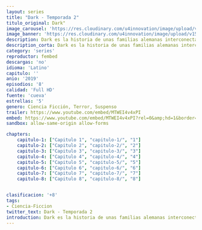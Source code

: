 ```yaml
---
layout: series
title: "Dark - Temporada 2"
titulo_original: Dark"
image_carousel: 'https://res.cloudinary.com/u4innovation/image/upload/v1561171881/dark2-poste-min_uxdobg.jpg'
image_banner: 'https://res.cloudinary.com/u4innovation/image/upload/v1561171881/dark2banner-min_hmfg51.jpg'
description: Dark es la historia de unas familias alemanas interconectadas a través del tiempo y por unos eventos que han marcado sus vidas. La figura central del drama es Jonas, un adolescente que termina en el futuro cuando su yo adulto intenta cerrar el agujero de gusano que en principio le permitió viajar en el tiempo.
description_corta: Dark es la historia de unas familias alemanas interconectadas a través del tiempo y por unos eventos que han marcado sus vidas. La figura central del drama es Jonas, un adolescente que termina en el futuro cuando su yo adulto intenta cerrar el....
category: 'series'
reproductor: fembed
descargas: 'no'
idioma: 'Latino'
capitulo: ''
anio: '2019'
episodios: '8'
calidad: 'Full HD'
fuente: 'cueva'
estrellas: '5'
genero: Ciencia Ficción, Terror, Suspenso
trailer: https://www.youtube.com/embed/MTWEI4v4xPI
embed: https://www.youtube.com/embed/MTWEI4v4xPI?rel=0&amp;hd=1&border=0&wmode=opaque&enablejsapi=1&modestbranding=1&controls=1&showinfo=1
sandbox: allow-same-origin allow-forms 

chapters:
    capitulo-1: ["Capitulo 1", "capitulo-1/", "1"]
    capitulo-2: ["Capitulo 2", "capitulo-2/", "2"]
    capitulo-3: ["Capitulo 3", "capitulo-3/", "3"]
    capitulo-4: ["Capitulo 4", "capitulo-4/", "4"]
    capitulo-5: ["Capitulo 5", "capitulo-5/", "5"]
    capitulo-6: ["Capitulo 6", "capitulo-6/", "6"]
    capitulo-7: ["Capitulo 7", "capitulo-7/", "7"]
    capitulo-8: ["Capitulo 8", "capitulo-8/", "8"]


clasificacion: '+8'
tags:
- Ciencia-Ficcion
twitter_text: Dark - Temporada 2
introduction: Dark es la historia de unas familias alemanas interconectadas a través del tiempo y por unos eventos que han marcado sus vidas. La figura central del drama es Jonas, un adolescente que termina en el futuro cuando su yo adulto intenta cerrar el....
---
```












